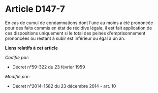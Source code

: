 # Article D147-7

En cas de cumul de condamnations dont l'une au moins a été prononcée pour des faits commis en état de récidive légale, il est
fait application de ces dispositions uniquement si le total des peines d'emprisonnement prononcées ou restant à subir est
inférieur ou égal à un an.

**Liens relatifs à cet article**

_Codifié par_:

  - Décret n°59-322 du 23 février 1959

_Modifié par_:

  - Décret n°2014-1582 du 23 décembre 2014 - art. 10
